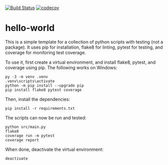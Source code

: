 [![Build Status](https://github.com/jfhbuist/hello-world/actions/workflows/CI.yml/badge.svg?event=push)](https://github.com/jfhbuist/hello-world/actions)
[![codecov](https://codecov.io/gh/jfhbuist/hello-world/branch/master/graph/badge.svg?token=JKZUS5AVBP)](https://codecov.io/gh/jfhbuist/hello-world)

# hello-world

This is a simple template for a collection of python scripts with testing (not a package).
It uses pip for installation, flake8 for linting, pytest for testing, and coverage for monitoring test coverage.

To use it, first create a virtual environment, and install flake8, pytest, and coverage using pip.
The following works on Windows: 
```
py -3 -m venv .venv
.venv\scripts\activate
python -m pip install --upgrade pip
pip install flake8 pytest coverage
```

Then, install the dependencies:
```
pip install -r requirements.txt
```

The scripts can now be run and tested:
```
python src/main.py
flake8
coverage run -m pytest
coverage report
```

When done, deactivate the virtual environment:
```
deactivate
```
